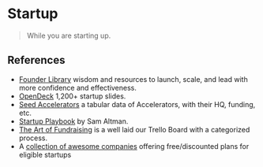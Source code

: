 # Startup

> While you are starting up.

## References

- [Founder Library](https://www.founderlibrary.com) wisdom and resources to launch, scale, and lead with more confidence and effectiveness.
- [OpenDeck](https://opendeck.app) 1,200+ startup slides.
- [Seed Accelerators](https://www.seed-db.com/accelerators) a tabular data of Accelerators, with their HQ, funding, etc.
- [Startup Playbook](https://playbook.samaltman.com) by Sam Altman.
- [The Art of Fundraising](https://trello.com/b/TSv8YPKQ/the-art-of-fundraising) is a well laid our Trello Board with a categorized process.
- A [collection of awesome companies](https://github.com/dakshshah96/awesome-startup-credits) offering free/discounted plans for eligible startups
